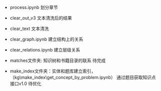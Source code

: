 - process.ipynb 划分章节

- clear_out_v3 文本清洗后的结果

- clear_text 文本清洗

- clear_graph.ipynb 建立结构上的关系

- clear_relations.ipynb 建立层级关系

- matches文件夹: 知识树和书籍目录的联系 待完成

- make_index文件夹：实体和题库建立索引， （kg\make_index\get_concept_by_problem.ipynb） 通过题目获取知识点接口v1.0 待优化